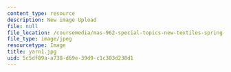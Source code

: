 ```yaml
---
content_type: resource
description: New image Upload
file: null
file_location: /coursemedia/mas-962-special-topics-new-textiles-spring-2010/5c5df89aa738d69e39d9c1c303d238d1_yarn1.jpg
file_type: image/jpeg
resourcetype: Image
title: yarn1.jpg
uid: 5c5df89a-a738-d69e-39d9-c1c303d238d1
---
```

